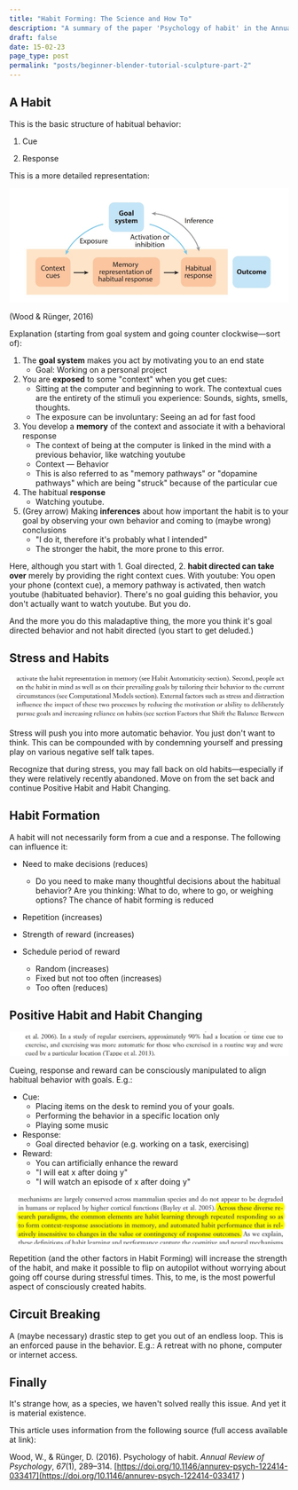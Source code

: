 ```yaml
---
title: "Habit Forming: The Science and How To"
description: "A summary of the paper 'Psychology of habit' in the Annual Review of Psychology"
draft: false
date: 15-02-23
page_type: post
permalink: "posts/beginner-blender-tutorial-sculpture-part-2"
---
```




## A Habit

This is the basic structure of habitual behavior:

1. Cue

2. Response

    

This is a more detailed representation:

![image-20230215054841361](images/image-20230215054841361.png)

(Wood & Rünger, 2016)

Explanation (starting from goal system and going counter clockwise—sort of): 

1. The **goal system** makes you act by motivating you to an end state
    - Goal: Working on a personal project
2. You are **exposed** to some "context" when you get cues:
    - Sitting at the computer and beginning to work. The contextual cues are the entirety of the stimuli you experience: Sounds, sights, smells, thoughts. 
    - The exposure can be involuntary: Seeing an ad for fast food
3. You develop a **memory** of the context and associate it with a behavioral response
    - The context of being at the computer is linked in the mind with a previous behavior, like watching youtube
    - Context — Behavior
    - This is also referred to as "memory pathways" or "dopamine pathways" which are being "struck" because of the particular cue
4. The habitual **response**
    - Watching youtube. 
5. (Grey arrow) Making **inferences** about how important the habit is to your goal by observing your own behavior and coming to (maybe wrong) conclusions 
    - "I do it, therefore it's probably what I intended"
    - The stronger the habit, the more prone to this error.



Here, although you start with 1. Goal directed, 2. **habit directed can take over** merely by providing the right context cues. With youtube: You open your phone (context cue), a memory pathway is activated, then watch youtube (habituated behavior). There's no goal guiding this behavior, you don't actually want to watch youtube. But you do.



And the more you do this maladaptive thing, the more you think it's goal directed behavior and not habit directed (you start to get deluded.)



## **Stress and Habits**

![stress-and-habits](images/stress-and-habits.png)

Stress will push you into more automatic behavior. You just don't want to think. This can be compounded with by condemning yourself and pressing play on various negative self talk tapes.

Recognize that during stress, you may fall back on old habits—especially if they were relatively recently abandoned. Move on from the set back and continue Positive Habit and Habit Changing.



## **Habit Formation**

A habit will not necessarily form from a cue and a response. The following can influence it:

- Need to make decisions (reduces)
    - Do you need to make many thoughtful decisions about the habitual behavior? Are you thinking: What to do, where to go, or weighing options? The chance of habit forming is reduced

- Repetition (increases)

- Strength of reward (increases)

- Schedule period of reward
    - Random (increases)
    - Fixed but not too often (increases)
    - Too often (reduces)



## **Positive Habit and Habit Changing**

![image-20230215060024618](images/image-20230215060024618.png)



Cueing, response and reward can be consciously manipulated to align habitual behavior with goals. E.g.:

- Cue: 
    - Placing items on the desk to remind you of your goals.
    - Performing the behavior in a specific location only
    - Playing some music
- Response:
    - Goal directed behavior (e.g. working on a task, exercising)
- Reward:
    - You can artificially enhance the reward
    - "I will eat x after doing y"
    - "I will watch an episode of x after doing y"

![image-20230215055911744](images/image-20230215055911744.png)

Repetition (and the other factors in Habit Forming) will increase the strength of the habit, and make it possible to flip on autopilot without worrying about going off course during stressful times. This, to me, is the most powerful aspect of consciously created habits.





## **Circuit Breaking** 

A (maybe necessary) drastic step to get you out of an endless loop. This is an enforced pause in the behavior. E.g.: A retreat with no phone, computer or internet access.





## **Finally**

It's strange how, as a species, we haven't solved really this issue. And yet it is material existence.



This article uses information from the following source (full access available at link):

Wood, W., & Rünger, D. (2016). Psychology of habit. *Annual Review of Psychology*, *67*(1), 289–314. [https://doi.org/10.1146/annurev-psych-122414-033417](https://doi.org/10.1146/annurev-psych-122414-033417 ) 

